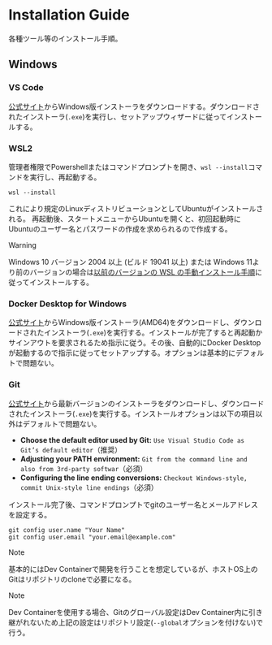 # Installation Guide

各種ツール等のインストール手順。

## Windows

### VS Code

[公式サイト](https://code.visualstudio.com/download)からWindows版インストーラをダウンロードする。ダウンロードされたインストーラ(`.exe`)を実行し、セットアップウィザードに従ってインストールする。


### WSL2

管理者権限でPowershellまたはコマンドプロンプトを開き、`wsl --install`コマンドを実行し、再起動する。

```
wsl --install
```
これにより規定のLinuxディストリビューションとしてUbuntuがインストールされる。
再起動後、スタートメニューからUbuntuを開くと、初回起動時にUbuntuのユーザー名とパスワードの作成を求められるので作成する。


> [!WARNING]
> Windows 10 バージョン 2004 以上 (ビルド 19041 以上) または Windows 11より前のバージョンの場合は[以前のバージョンの WSL の手動インストール手順](https://learn.microsoft.com/ja-jp/windows/wsl/install-manual)に従ってインストールする。




### Docker Desktop for Windows

[公式サイト](https://www.docker.com/ja-jp/get-started/)からWindows版インストーラ(AMD64)をダウンロードし、ダウンロードされたインストーラ(`.exe`)を実行する。インストールが完了すると再起動かサインアウトを要求されるため指示に従う。その後、自動的にDocker Desktopが起動するので指示に従ってセットアップする。オプションは基本的にデフォルトで問題ない。

### Git

[公式サイト](https://git-scm.com/downloads/win)から最新バージョンのインストーラをダウンロードし、ダウンロードされたインストーラ(`.exe`)を実行する。インストールオプションは以下の項目以外はデフォルトで問題ない。

- **Choose the default editor used by Git:** `Use Visual Studio Code as Git’s default editor`（推奨）
- **Adjusting your PATH environment:** `Git from the command line and also from 3rd-party softwar`（必須）
- **Configuring the line ending conversions:** `Checkout Windows-style, commit Unix-style line endings`（必須）

インストール完了後、コマンドプロンプトでgitのユーザー名とメールアドレスを設定する。

```
git config user.name "Your Name"
git config user.email "your.email@example.com"
```

> [!NOTE]
> 基本的にはDev Containerで開発を行うことを想定しているが、ホストOS上のGitはリポジトリのcloneで必要になる。

> [!NOTE]
> Dev Containerを使用する場合、Gitのグローバル設定はDev Container内に引き継がれないため上記の設定はリポジトリ設定(`--global`オプションを付けない)で行う。
